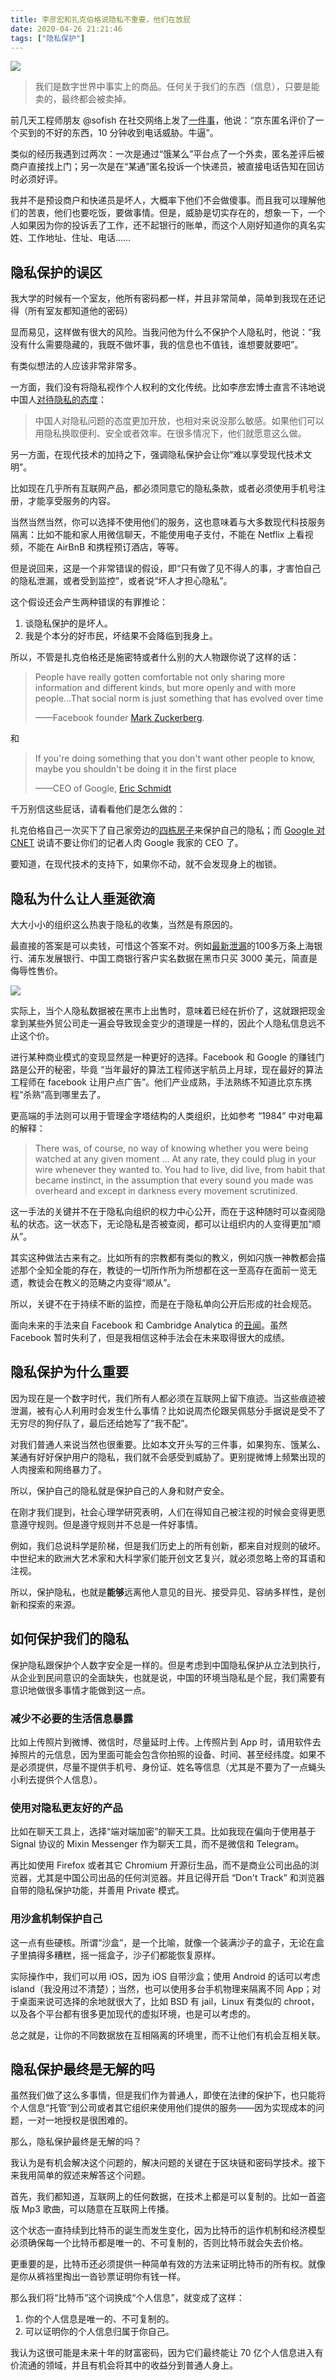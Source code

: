 ```yaml
---
title: 李彦宏和扎克伯格说隐私不重要，他们在放屁
date: 2020-04-26 21:21:46
tags: ["隐私保护"]
---
```


![](/robin-lee-and-zuckerberg-said-privacy-doesnot-matter-what-they-said-is-shit/featured.jpg)

> 我们是数字世界中事实上的商品。任何关于我们的东西（信息），只要是能卖的，最终都会被卖掉。

前几天工程师朋友 @sofish 在社交网络上发了[一件事](https://twitter.com/sofish/status/1250410708954574853)，他说：“京东匿名评价了一个买到的不好的东西，10 分钟收到电话威胁。牛逼”。

类似的经历我遇到过两次：一次是通过“饿某么”平台点了一个外卖，匿名差评后被商户直接找上门；另一次是在“某通”匿名投诉一个快递员，被直接电话告知在回访时必须好评。

我并不是预设商户和快递员是坏人，大概率下他们不会做傻事。而且我可以理解他们的苦衷，他们也要吃饭，要做事情。但是，威胁是切实存在的，想象一下，一个人如果因为你的投诉丢了工作，还不起银行的账单，而这个人刚好知道你的真名实姓、工作地址、住址、电话……

## 隐私保护的误区

我大学的时候有一个室友，他所有密码都一样，并且非常简单，简单到我现在还记得（所有室友都知道他的密码）

显而易见，这样做有很大的风险。当我问他为什么不保护个人隐私时，他说：“我没有什么需要隐藏的，我既不做坏事，我的信息也不值钱，谁想要就要吧”。

有类似想法的人应该非常非常多。

一方面，我们没有将隐私视作个人权利的文化传统。比如李彦宏博士直言不讳地说中国人[对待隐私的态度](http://www.bjnews.com.cn/finance/2018/03/26/480626.html "李彦宏：中国人多数情况下愿意用隐私换便利，获用户许可后可收集数据")：

> 中国人对隐私问题的态度更加开放，也相对来说没那么敏感。如果他们可以用隐私换取便利、安全或者效率。在很多情况下，他们就愿意这么做。

另一方面，在现代技术的加持之下，强调隐私保护会让你“难以享受现代技术文明”。

比如现在几乎所有互联网产品，都必须同意它的隐私条款，或者必须使用手机号注册，才能享受服务的内容。

当然当然当然，你可以选择不使用他们的服务，这也意味着与大多数现代科技服务隔离：比如不能和家人用微信聊天，不能使用电子支付，不能在 Netflix 上看视频，不能在 AirBnB 和携程预订酒店，等等。

但是说回来，这是一个非常错误的假设，即“只有做了见不得人的事，才害怕自己的隐私泄漏，或者受到监控”，或者说“坏人才担心隐私”。

这个假设还会产生两种错误的有罪推论：

1. 谈隐私保护的是坏人。
2. 我是个本分的好市民，坏结果不会降临到我身上。

所以，不管是扎克伯格还是施密特或者什么别的大人物跟你说了这样的话：

> People have really gotten comfortable not only sharing more information and different kinds, but more openly and with more people…That social norm is just something that has evolved over time
>
> ——Facebook founder [Mark Zuckerberg](https://www.theguardian.com/technology/2010/jan/11/facebook-privacy "Privacy no longer a social norm, says Facebook founder").

和

> If you're doing something that you don't want other people to know, maybe you shouldn't be doing it in the first place
>
> ——CEO of Google, [Eric Schmidt](https://www.youtube.com/watch?v=A6e7wfDHzew "Google CEO Eric Schmidt on privacy")

千万别信这些屁话，请看看他们是怎么做的：

扎克伯格自己一次买下了自己家旁边的[四栋房子](https://www.businessinsider.com/mark-zuckerberg-buys-4-homes-for-privacy-2013-10 "Mark Zuckerberg Just Spent More Than $30 Million Buying 4 Neighboring Houses For Privacy")来保护自己的隐私；而 [Google 对 CNET](https://www.sfgate.com/business/article/Google-says-Cnet-went-too-far-in-googling-2617567.php "Google says Cnet went too far in googling") 说请不要让你们的记者人肉 Google 我家的 CEO 了。

要知道，在现代技术的支持下，如果你不动，就不会发现身上的枷锁。

## 隐私为什么让人垂涎欲滴

大大小小的组织这么热衷于隐私的收集，当然是有原因的。

最直接的答案是可以卖钱，可惜这个答案不对。例如[最新泄漏](https://twitter.com/Bank_Security/status/1249093263627296775)的100多万条上海银行、浦东发展银行、中国工商银行客户实名数据在黑市只买 3000 美元，简直是侮辱性售价。

![](/robin-lee-and-zuckerberg-said-privacy-doesnot-matter-what-they-said-is-shit/hacked-banks-info.jpg)

实际上，当个人隐私数据被在黑市上出售时，意味着已经在折价了，这就跟把现金拿到某些外贸公司走一遍会导致现金变少的道理是一样的，因此个人隐私信息远不止这个价。

进行某种商业模式的变现显然是一种更好的选择。Facebook 和 Google 的赚钱门路是公开的秘密，毕竟 “当年最好的算法工程师送宇航员上月球，现在最好的算法工程师在 facebook 让用户点广告”。他们产业成熟，手法熟练不知道比京东携程“杀熟”高到哪里去了。

更高端的手法则可以用于管理金字塔结构的人类组织，比如参考 “1984” 中对电幕的解释：

> There was, of course, no way of knowing whether you were being watched at any given moment … At any rate, they could plug in your wire whenever they wanted to. You had to live, did live, from habit that became instinct, in the assumption that every sound you made was overheard and except in darkness every movement scrutinized.

这一手法的关键并不在于隐私向组织的权力中心公开，而在于这种随时可以查阅隐私的状态。这一状态下，无论隐私是否被查阅，都可以让组织内的人变得更加“顺从”。

其实这种做法古来有之。比如所有的宗教都有类似的教义，例如闪族一神教都会描述那个全知全能的存在，教徒的一切所作所为所想都在这一至高存在面前一览无遗，教徒会在教义的范畴之内变得“顺从”。

所以，关键不在于持续不断的监控，而是在于隐私单向公开后形成的社会规范。

面向未来的手法来自 Facebook 和 Cambridge Analytica 的[丑闻](https://en.wikipedia.org/wiki/Facebook%E2%80%93Cambridge_Analytica_data_scandal)。虽然 Facebook 暂时失利了，但是我相信这种手法会在未来取得很大的成绩。

## 隐私保护为什么重要

因为现在是一个数字时代，我们所有人都必须在互联网上留下痕迹。当这些痕迹被泄漏，被有心人利用时会发生什么事情？比如说周杰伦跟吴佩慈分手据说是受不了无穷尽的狗仔队了，最后还给她写了“我不配”。

对我们普通人来说当然也很重要。比如本文开头写的三件事，如果狗东、饿某么、某通有好好保护用户的隐私，我们就不会感受到威胁了。更别提微博上频繁出现的人肉搜索和网络暴力了。

所以，保护自己的隐私就是保护自己的人身和财产安全。

在刚才我们提到，社会心理学研究表明，人们在得知自己被注视的时候会变得更愿意遵守规则。但是遵守规则并不总是一件好事情。

例如，我们总说科学是阶梯，但是我们历史上的所有创新，都来自对规则的破坏。中世纪末的欧洲大艺术家和大科学家们能开创文艺复兴，就必须忽略上帝的耳语和注视。

所以，保护隐私，也就是**能够**远离他人意见的目光、接受异见、容纳多样性，是创新和探索的来源。

## 如何保护我们的隐私

保护隐私跟保护个人数字安全是一样的。但是考虑到中国隐私保护从立法到执行，从企业到民间意识的全面缺失，也就是说，中国的环境当隐私是个屁，我们需要有意识地做很多事情才能做到这一点。


### 减少不必要的生活信息暴露

比如上传照片到微博、微信时，尽量延时上传。上传照片到 App 时，请用软件去掉照片的元信息，因为里面可能会包含你拍照的设备、时间、甚至经纬度。如果不是必须提供，尽量不提供手机号、身份证、姓名等信息（尤其是不要为了一点蝇头小利去提供个人信息）。

### 使用对隐私更友好的产品

比如在聊天工具上，选择“端对端加密”的聊天工具。比如我现在偏向于使用基于 Signal 协议的 Mixin Messenger 作为聊天工具，而不是微信和 Telegram。

再比如使用 Firefox 或者其它 Chromium 开源衍生品，而不是商业公司出品的浏览器，尤其是中国公司出品的任何浏览器。并且记得开启 “Don't Track” 和浏览器自带的隐私保护功能，并善用 Private 模式。

### 用沙盒机制保护自己

这一点有些硬核。所谓“沙盒”，是一个比喻，就像一个装满沙子的盒子，无论在盒子里搞得多糟糕，摇一摇盒子，沙子们都能恢复原样。

实际操作中，我们可以用 iOS，因为 iOS 自带沙盒；使用 Android 的话可以考虑 island（我没用过不清楚）；当然，也可以使用多台手机物理来隔离不同 App；对于桌面来说可选择的余地就很大了，比如 BSD 有 jail，Linux 有类似的 chroot，以及各个平台都有很多更加现代的虚拟环境，也是可以考虑的。

总之就是，让你的不同数据放在互相隔离的环境里，而不让他们有机会互相关联。

## 隐私保护最终是无解的吗

虽然我们做了这么多事情，但是我们作为普通人，即使在法律的保护下，也只能将个人信息“托管”到公司或者其它组织来使用他们提供的服务——因为实现成本的问题，一对一地授权是很困难的。

那么，隐私保护最终是无解的吗？

我认为是有机会解决这个问题的，解决问题的关键在于区块链和密码学技术。接下来我用简单的叙述来解答这个问题。

首先，我们都知道，互联网上的任何数据，在技术上都是可以复制的。比如一首盗版 Mp3 歌曲，可以随意在互联网上传播。

这个状态一直持续到比特币的诞生而发生变化，因为比特币的运作机制和经济模型必须确保每一个比特币都是唯一的、不可复制的，否则比特币就会失去价格。

更重要的是，比特币还必须提供一种简单有效的方法来证明比特币的所有权。就像是你从裤裆里掏出一沓钞票证明你有钱一样。

那么我们将“比特币”这个词换成“个人信息”，就变成了这样：

1. 你的个人信息是唯一的、不可复制的。
2. 可以证明你的个人信息归属于你自己。

我认为这很可能是未来十年的财富密码，因为它们最终能让 70 亿个人信息进入有价流通的领域，并且有机会将其中的收益分到普通人身上。
